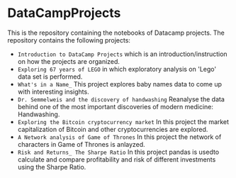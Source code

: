 # DataCampProjects
This is the repository containing the notebooks of Datacamp projects.
The repository contains the following projects:

* ```Introduction to DataCamp Projects``` which is an introduction/instruction on how the projects are organized.
* ```Exploring 67 years of LEGO``` in which exploratory analysis on 'Lego' data set is performed.
* ```What's in a Name_``` This project explores baby names data to come up with interesting insights.
* ```Dr. Semmelweis and the discovery of handwashing``` Reanalyse the data behind one of the most important discoveries of modern medicine: Handwashing.
* ```Exploring the Bitcoin cryptocurrency market``` In this project the market capitalization of Bitcoin and other cryptocurrencies are explored.
* ```A Network analysis of Game of Thrones``` In this project the network of characters in Game of Thrones is anlayzed.
* ```Risk and Returns_ The Sharpe Ratio``` In this project pandas is usedto calculate and compare profitability and risk of different investments using the Sharpe Ratio.
